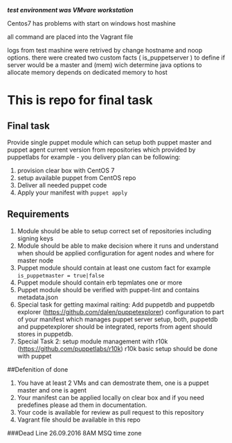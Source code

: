 ***test environment was VMvare workstation***

Centos7 has problems with start on windows host mashine

all command are placed into the Vagrant file

logs from test mashine were retrived by change hostname and noop options.
there were created two custom facts ( is_puppetserver ) to define if server would be a master
and (mem) wich determine java options to allocate memory depends on dedicated memory to host  

# This is repo for final task 
## Final task
Provide single puppet module which can setup both puppet master and puppet agent current version from repositories which provided by puppetlabs for example - you delivery plan can be following:
  1. provision clear box with CentOS 7
  2. setup available puppet from CentOS repo
  3. Deliver all needed puppet code
  4. Apply your manifest with `puppet apply`
  
## Requirements

 1. Module should be able to setup correct set of repositories including signing keys
 2. Module should be able to make decision where it runs and understand when should be applied configuration for agent nodes and where for master node
 3. Puppet module should contain at least one custom fact for example `is_puppetmaster = true|false`
 4. Puppet module should contain erb tepmlates one or more
 5. Puppet module should be verified with puppet-lint and contains metadata.json
   5. Special task for getting maximal raiting: Add puppetdb and puppetdb explorer (https://github.com/dalen/puppetexplorer) configuration to part of your manifest which manages puppet server setup, both, puppetdb and puppetexplorer should be integrated, reports from agent should stores in puppetdb.
   6. Special Task 2: setup module management with r10k (https://github.com/puppetlabs/r10k) r10k basic setup should be done with puppet
   
##Defenition of done

 1. You have at least 2 VMs and can demostrate them, one is a puppet master and one is agent
 2. Your manifest can be applied locally on clear box and if you need predefines please ad them in documentation.
 3. Your code is available for review as pull request to this repository
 4. Vagrant file should be available in this repo
 
###Dead Line 26.09.2016 8AM MSQ time zone
